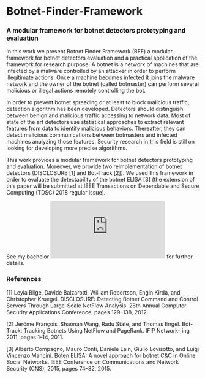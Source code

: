 # Botnet-Finder-Framework
### A modular framework for botnet detectors prototyping and evaluation

In this work we present Botnet Finder Framework (BFF) a modular framework
for botnet detectors evaluation and a practical application of the framework for research purpose.
A botnet is a network of machines that are infected by a malware controlled 
by an attacker in order to perform illegitimate actions. Once a machine
becomes infected it joins the malware network and the owner of the
botnet (called botmaster) can perform several malicious or illegal actions
remotely controlling the bot.

In order to prevent botnet spreading or at least to block malicious traffic,
detection algorithm has been developed. Detectors should distinguish between
benign and malicious traffic accessing to network data. Most of state of the
art detectors use statistical approaches to extract relevant features
from data to identify malicious behaviors. Thereafter, they can detect
malicious communications between botmasters and infected machines analyzing
those features. Security research in this field is still on looking for developing
more precise algorithms.

This work provides a modular framework for botnet detectors prototyping and evaluation.
Moreover, we provide two reimplementation of botnet detectors (DISCLOSURE [1] and Bot-Track [2]).
We used this framework in order to evaluate the detectability of the botnet ELISA [3] (the
extension of this paper will be submitted at IEEE Transactions on Dependable and Secure Computing (TDSC)
2018 regular issue).

See my bachelor ![thesis](https://github.com/nicola-decao/Botnet-Finder-Framework/blob/master/NicolaDeCaoThesis.pdf) for further details.

### References
[1]  Leyla Bilge, Davide Balzarotti, William Robertson, Engin Kirda, and
Christopher Kruegel. DISCLOSURE: Detecting Botnet Command and
Control Servers Through Large-Scale NetFlow Analysis. 28th Annual
Computer Security Applications Conference, pages 129–138, 2012.

[2]  Jérôme François, Shaonan Wang, Radu State, and Thomas Engel. Bot-
Track: Tracking Botnets Using NetFlow and PageRank. IFIP Network-
ing 2011, pages 1–14, 2011.

[3]  Alberto Compagno, Mauro Conti, Daniele Lain, Giulio Lovisotto, and
Luigi Vincenzo Mancini. Boten ELISA: A novel approach for botnet
C&C in Online Social Networks. IEEE Conference on Communications
and Network Security (CNS), 2015, pages 74–82, 2015.

